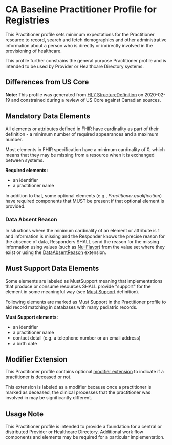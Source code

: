 # CA Baseline Practitioner Profile for Registries
This Practitioner profile sets minimum expectations for the Practitioner resource to record, search and fetch demographics and other administrative information about a person who is directly or indirectly involved in the provisioning of healthcare.

This profile further constrains the general purpose Practitioner profile and is intended to be used by Provider or Healthcare Directory systems. 

## Differences from US Core
**Note:** This profile was generated from [HL7 StructureDefinition](https://www.hl7.org/fhir/practitioner.profile.json) on 2020-02-19 and constrained during a review of US Core against Canadian sources.

## Mandatory Data Elements
All elements or attributes defined in FHIR have cardinality as part of their definition - a minimum number of required appearances and a maximum number.


Most elements in FHIR specification have a minimum cardinality of 0, which means that they may be missing from a resource when it is exchanged between systems.

**Required elements:**
* an identifier
* a practitioner name

In addition to that, some optional elements (e.g., _Practitioner.qualification_) have required components that MUST be present if that optional element is provided.

### Data Absent Reason
In situations where the minimum cardinality of an element or attribute is 1 and information is missing and the Responder knows the precise reason for the absence of data, Responders SHALL send the reason for the missing information using values (such as [NullFlavor](https://www.hl7.org/fhir/extension-iso21090-nullflavor.html)) from the value set where they exist or using the [DataAbsentReason](http://hl7.org/fhir/StructureDefinition/data-absent-reason) extension.


## Must Support Data Elements
Some elements are labeled as MustSupport meaning that implementations that produce or consume resources SHALL provide "support" for the element in some meaningful way (see [Must Support](https://build.fhir.org/ig/HL7-Canada/ca-baseline/general-guidance.html#must-support) definition).

Following elements are marked as Must Support in the Practitioner profile to aid record matching in databases with many pediatric records.

**Must Support elements:**
* an identifier
* a practitioner name
* contact detail (e.g. a telephone number or an email address)
* a birth date

## Modifier Extension
This Practitioner profile contains optional [modifier extension](https://www.hl7.org/fhir/extensibility.html#modifierExtension) to indicate if a practitioner is deceased or not.

This extension is labeled as a modifier because once a practitioner is marked as deceased, the clinical processes that the practitioner was involved in may be significantly different.

## Usage Note
This Practitioner profile is intended to provide a foundation for a central or distributed Provider or Healthcare Directory. Additional work flow components and elements may be required for a particular implementation.
